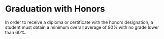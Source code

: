 # Graduation with Honors
In order to receive a diploma or certificate with the honors designation, a student must obtain a minimum overall average of 90% with no grade lower than 60%.
